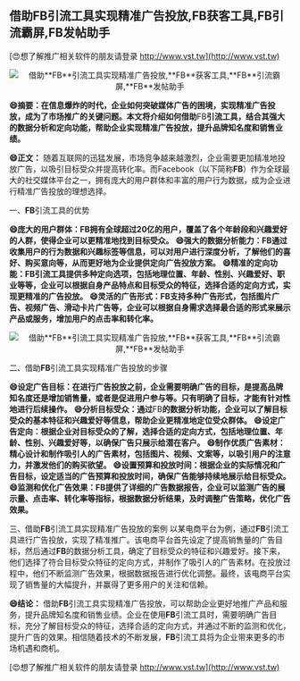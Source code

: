 ## **借助**FB**引流工具实现精准广告投放,**FB**获客工具,**FB**引流霸屏,**FB**发帖助手**

[😍想了解推广相关软件的朋友请登录 http://www.vst.tw](http://www.vst.tw)

 <center><img src="https://vst.tw/MP4/tuiguang/png/2.png" alt="借助**FB**引流工具实现精准广告投放,**FB**获客工具,**FB**引流霸屏,**FB**发帖助手"></center>

**😄摘要：在信息爆炸的时代，企业如何突破媒体广告的困境，实现精准广告投放，成为了市场推广的关键问题。本文将介绍如何借助**FB**引流工具，结合其强大的数据分析和定向功能，帮助企业实现精准广告投放，提升品牌知名度和销售业绩。**

**😄正文：**
随着互联网的迅猛发展，市场竞争越来越激烈，企业需要更加精准地投放广告，以吸引目标受众并提高转化率。而Facebook（以下简称**FB**）作为全球最大的社交媒体平台之一，拥有庞大的用户群体和丰富的用户行为数据，成为企业进行精准广告投放的理想选择。

一、**FB**引流工具的优势

**😄庞大的用户群体：**FB**拥有全球超过20亿的用户，覆盖了各个年龄段和兴趣爱好的人群，使得企业可以更精准地找到目标受众。**
**😄强大的数据分析能力：**FB**通过收集用户的行为数据和兴趣标签等信息，可以对用户进行深度分析，了解他们的喜好、购买意向等，从而更好地为企业提供定向广告投放方案。**
**😄精准的定向功能：**FB**引流工具提供多种定向选项，包括地理位置、年龄、性别、兴趣爱好、职业等等，企业可以根据自身产品特点和目标受众的特征，选择合适的定向方式，实现更精准的广告投放。**
**😄灵活的广告形式：**FB**支持多种广告形式，包括图片广告、视频广告、滑动卡片广告等，企业可以根据自身需求选择最合适的形式来展示产品或服务，增加用户的点击率和转化率。**

 <center><img src="https://vst.tw/MP4/tuiguang/png/2.png" alt="借助**FB**引流工具实现精准广告投放,**FB**获客工具,**FB**引流霸屏,**FB**发帖助手"></center>

二、借助**FB**引流工具实现精准广告投放的步骤

**😄设定广告目标：在进行广告投放之前，企业需要明确广告的目标，是提高品牌知名度还是增加销售量，或者是促进用户参与等。只有明确了目标，才能有针对性地进行后续操作。**
**😄分析目标受众：通过**FB**的数据分析功能，企业可以了解目标受众的基本特征和兴趣爱好等信息，帮助企业更精准地定位受众群体。**
**😄设定广告定向：根据企业对目标受众的了解，选择合适的定向方式，包括地理位置、年龄、性别、兴趣爱好等，以确保广告只展示给潜在客户。**
**😄制作优质广告素材：精心设计和制作吸引人的广告素材，包括图片、视频、文案等，以吸引用户的注意力，并激发他们的购买欲望。**
**😄设置预算和投放时间：根据企业的实际情况和广告目标，设定适当的广告预算和投放时间，确保广告能够持续地展示给目标受众。**
**😄监测和优化广告效果：**FB**提供了详细的广告数据报告，企业可以监测广告的展示量、点击率、转化率等指标，根据数据分析结果，及时调整广告策略，优化广告效果。**

三、借助**FB**引流工具实现精准广告投放的案例
以某电商平台为例，通过**FB**引流工具进行广告投放，实现了精准推广。该电商平台首先设定了提高销售量的广告目标，然后通过**FB**的数据分析工具，确定了目标受众的特征和兴趣爱好。接下来，他们选择了符合目标受众特征的定向方式，并制作了吸引人的广告素材。在投放过程中，他们不断监测广告效果，根据数据报告进行优化调整。最终，该电商平台实现了销售量的大幅提升，并赢得了更多用户的关注和信赖。

**😄结论：**
借助**FB**引流工具实现精准广告投放，可以帮助企业更好地推广产品和服务，提升品牌知名度和销售业绩。企业在使用**FB**引流工具时，需要明确广告目标，充分了解目标受众的特征，选择合适的定向方式，并通过不断的监测和优化，提升广告的效果。相信随着技术的不断发展，**FB**引流工具将为企业带来更多的市场机遇和商机。

[😍想了解推广相关软件的朋友请登录 http://www.vst.tw](http://www.vst.tw)



